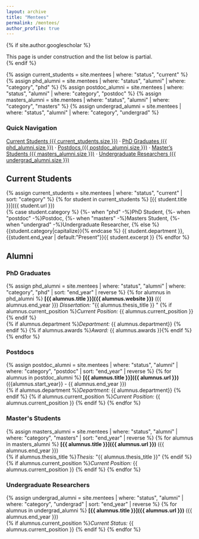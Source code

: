 ```yaml
---
layout: archive
title: "Mentees"
permalink: /mentees/
author_profile: true
---
```


{% if site.author.googlescholar %}
  <div class="wordwrap">This page is under construction and the list below is partial.</div>
{% endif %}

{% assign current_students = site.mentees | where: "status", "current" %}
{% assign phd_alumni = site.mentees | where: "status", "alumni" | where: "category", "phd" %}
{% assign postdoc_alumni = site.mentees | where: "status", "alumni" | where: "category", "postdoc" %}
{% assign masters_alumni = site.mentees | where: "status", "alumni" | where: "category", "masters" %}
{% assign undergrad_alumni = site.mentees | where: "status", "alumni" | where: "category", "undergrad" %}

### Quick Navigation
[Current Students ({{ current_students.size }})](#current-students) · 
[PhD Graduates ({{ phd_alumni.size }})](#phd-graduates) · 
[Postdocs ({{ postdoc_alumni.size }})](#postdocs) · 
[Master’s Students ({{ masters_alumni.size }})](#masters-students) · 
[Undergraduate Researchers ({{ undergrad_alumni.size }})](#undergraduate-researchers)

## Current Students

{% assign current_students = site.mentees | where: "status", "current" | sort: "category" %}
{% for student in current_students %}
[{{ student.title }}]({{ student.url }})  
{% case student.category %}
  {%- when "phd" -%}PhD Student,
  {%- when "postdoc" -%}Postdoc, 
  {%- when "masters" -%}Masters Student, 
  {%- when "undergrad" -%}Undergraduate Researcher, 
  {% else %}{{student.category|capitalize}}{% endcase %}
{{ student.department }}, {{student.end_year | default:"Present"}}{{ student.excerpt }}
{% endfor %}

## Alumni

### PhD Graduates
{% assign phd_alumni = site.mentees | where: "status", "alumni" | where: "category", "phd" | sort: "end_year" | reverse %}
{% for alumnus in phd_alumni %}
**[{{ alumnus.title }}]({{ alumnus.website }})** ({{ alumnus.end_year }})
*Dissertation:* "{{ alumnus.thesis_title }}  "
{% if alumnus.current_position %}*Current Position:* {{ alumnus.current_position }}  {% endif %}  
{% if alumnus.department %}*Department:* {{ alumnus.department}}  {% endif %}
{% if alumnus.awards %}*Award:* {{ alumnus.awards }}{% endif %}
{% endfor %}

### Postdocs
{% assign postdoc_alumni = site.mentees | where: "status", "alumni" | where: "category", "postdoc" | sort: "end_year" | reverse %}
{% for alumnus in postdoc_alumni %}
**[{{ alumnus.title }}]({{ alumnus.url }})**  ({{alumnus.start_year}} - {{ alumnus.end_year }})  
{% if alumnus.department %}*Department:* {{ alumnus.department}}  {% endif %}
{% if alumnus.current_position %}*Current Position:* {{ alumnus.current_position }}  {% endif %}
{% endfor %}

### Master's Students
{% assign masters_alumni = site.mentees | where: "status", "alumni" | where: "category", "masters" | sort: "end_year" | reverse %}
{% for alumnus in masters_alumni %}
**[{{ alumnus.title }}]({{ alumnus.url }})** ({{ alumnus.end_year }})  
{% if alumnus.thesis_title %}*Thesis:* "{{ alumnus.thesis_title }}"  {% endif %}
{% if alumnus.current_position %}*Current Position:* {{ alumnus.current_position }}  {% endif %}
{% endfor %}

### Undergraduate Researchers
{% assign undergrad_alumni = site.mentees | where: "status", "alumni" | where: "category", "undergrad" | sort: "end_year" | reverse %}
{% for alumnus in undergrad_alumni %}
**[{{ alumnus.title }}]({{ alumnus.url }})** ({{ alumnus.end_year }})  
{% if alumnus.current_position %}*Current Status:* {{ alumnus.current_position }}  {% endif %}
{% endfor %}
